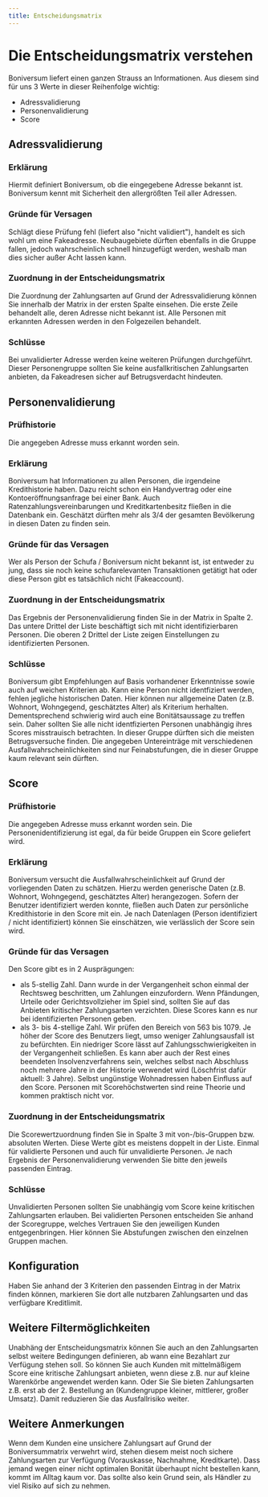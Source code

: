 ```yaml
---
title: Entscheidungsmatrix
---
```


# Die Entscheidungsmatrix verstehen

Boniversum liefert einen ganzen Strauss an Informationen. Aus diesem sind für uns 3 Werte in dieser Reihenfolge wichtig:

- Adressvalidierung
- Personenvalidierung
- Score

## Adressvalidierung

### Erklärung
Hiermit definiert Boniversum, ob die eingegebene Adresse bekannt ist. Boniversum kennt mit Sicherheit den allergrößten Teil aller Adressen. 

### Gründe für Versagen
Schlägt diese Prüfung fehl (liefert also "nicht validiert"), handelt es sich wohl um eine Fakeadresse. Neubaugebiete dürften ebenfalls in die Gruppe fallen, jedoch wahrscheinlich schnell hinzugefügt werden, weshalb man dies sicher außer Acht lassen kann.

### Zuordnung in der Entscheidungsmatrix
Die Zuordnung der Zahlungsarten auf Grund der Adressvalidierung können Sie innerhalb der Matrix in der ersten Spalte einsehen. 
Die erste Zeile behandelt alle, deren Adresse nicht bekannt ist. Alle Personen mit erkannten Adressen werden in den Folgezeilen behandelt.

### Schlüsse
Bei unvalidierter Adresse werden keine weiteren Prüfungen durchgeführt. Dieser Personengruppe sollten Sie keine ausfallkritischen Zahlungsarten anbieten, da Fakeadresen sicher auf Betrugsverdacht hindeuten.


## Personenvalidierung

### Prüfhistorie
Die angegeben Adresse muss erkannt worden sein.

### Erklärung
Boniversum hat Informationen zu allen Personen, die irgendeine Kredithistorie haben. Dazu reicht schon ein Handyvertrag oder eine Kontoeröffnungsanfrage bei einer Bank. Auch Ratenzahlungsvereinbarungen und Kreditkartenbesitz fließen in die Datenbank ein. Geschätzt dürften mehr als 3/4 der gesamten Bevölkerung in diesen Daten zu finden sein.

### Gründe für das Versagen
Wer als Person der Schufa / Boniversum nicht bekannt ist, ist entweder zu jung, dass sie noch keine schufarelevanten Transaktionen getätigt hat oder diese Person gibt es tatsächlich nicht (Fakeaccount).

### Zuordnung in der Entscheidungsmatrix
Das Ergebnis der Personenvalidierung finden Sie in der Matrix in Spalte 2. Das untere Drittel der Liste beschäftigt sich mit nicht identifizierbaren Personen. Die oberen 2 Drittel der Liste zeigen Einstellungen zu identifizierten Personen.

### Schlüsse
Boniversum gibt Empfehlungen auf Basis vorhandener Erkenntnisse sowie auch auf weichen Kriterien ab. Kann eine Person nicht identfiziert werden, fehlen jegliche historischen Daten. Hier können nur allgemeine Daten (z.B. Wohnort, Wohngegend, geschätztes Alter) als Kriterium herhalten. Dementsprechend schwierig wird auch eine Bonitätsaussage zu treffen sein. Daher sollten Sie alle nicht identfizierten Personen unabhängig ihres Scores misstrauisch betrachten. In dieser Gruppe dürften sich die meisten Betrugsversuche finden. Die angegeben Untereinträge mit verschiedenen Ausfallwahrscheinlichkeiten sind nur Feinabstufungen, die in dieser Gruppe kaum relevant sein dürften.


## Score

### Prüfhistorie
Die angegeben Adresse muss erkannt worden sein. Die Personenidentifizierung ist egal, da für beide Gruppen ein Score geliefert wird.

### Erklärung
Boniversum versucht die Ausfallwahrscheinlichkeit auf Grund der vorliegenden Daten zu schätzen.
Hierzu werden generische Daten (z.B. Wohnort, Wohngegend, geschätztes Alter) herangezogen. Sofern der Benutzer identifiziert werden konnte, fließen auch Daten zur persönliche Kredithistorie in den Score mit ein. Je nach Datenlagen (Person identifiziert / nicht identifiziert) können Sie einschätzen, wie verlässlich der Score sein wird.

### Gründe für das Versagen
Den Score gibt es in 2 Ausprägungen: 
- als 5-stellig Zahl. Dann wurde in der Vergangenheit schon einmal der Rechtsweg beschritten, um Zahlungen einzufordern. Wenn Pfändungen, Urteile oder Gerichtsvollzieher im Spiel sind, sollten Sie auf das Anbieten kritischer Zahlungsarten verzichten. Diese Scores kann es nur bei identifizierten Personen geben.
- als 3- bis 4-stellige Zahl. Wir prüfen den Bereich von 563 bis 1079. Je höher der Score des Benutzers liegt, umso weniger Zahlungsausfall ist zu befürchten. Ein niedriger Score lässt auf Zahlungsschwierigkeiten in der Vergangenheit schließen. Es kann aber auch der Rest eines beendeten Insolvenzverfahrens sein, welches selbst nach Abschluss noch mehrere Jahre in der Historie verwendet wird (Löschfrist dafür aktuell: 3 Jahre). Selbst ungünstige Wohnadressen haben Einfluss auf den Score. Personen mit Scorehöchstwerten sind reine Theorie und kommen praktisch nicht vor.

### Zuordnung in der Entscheidungsmatrix
Die Scorewertzuordnung finden Sie in Spalte 3 mit von-/bis-Gruppen bzw. absoluten Werten. Diese Werte gibt es meistens doppelt in der Liste. Einmal für validierte Personen und auch für unvalidierte Personen. Je nach Ergebnis der Personenvalidierung verwenden Sie bitte den jeweils passenden Eintrag.

### Schlüsse
Unvalidierten Personen sollten Sie unabhängig vom Score keine kritischen Zahlungsarten erlauben. Bei validierten Personen entscheiden Sie anhand der Scoregruppe, welches Vertrauen Sie den jeweiligen Kunden entgegenbringen. Hier können Sie Abstufungen zwischen den einzelnen Gruppen machen.

## Konfiguration
Haben Sie anhand der 3 Kriterien den passenden Eintrag in der Matrix finden können, markieren Sie dort alle nutzbaren Zahlungsarten und das verfügbare Kreditlimit.

## Weitere Filtermöglichkeiten
Unabhäng der Entscheidungsmatrix können Sie auch an den Zahlungsarten selbst weitere Bedingungen definieren, ab wann eine Bezahlart zur Verfügung stehen soll. So können Sie auch Kunden mit mittelmäßigem Score eine kritische Zahlungsart anbieten, wenn diese z.B. nur auf kleine Warenkörbe angewendet werden kann. Oder Sie Sie bieten Zahlungsarten z.B. erst ab der 2. Bestellung an (Kundengruppe kleiner, mittlerer, großer Umsatz). Damit reduzieren Sie das Ausfallrisiko weiter.

## Weitere Anmerkungen
Wenn dem Kunden eine unsichere Zahlungsart auf Grund der Boniversummatrix verwehrt wird, stehen diesem meist noch sichere Zahlungsarten zur Verfügung (Vorauskasse, Nachnahme, Kreditkarte). Dass jemand wegen einer nicht optimalen Bonität überhaupt nicht bestellen kann, kommt im Alltag kaum vor. Das sollte also kein Grund sein, als Händler zu viel Risiko auf sich zu nehmen.
